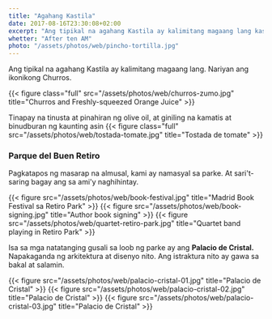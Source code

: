 ```yaml
---
title: "Agahang Kastila"
date: 2017-08-16T23:30:08+02:00
excerpt: "Ang tipikal na agahang Kastila ay kalimitang magaang lang kasama ng kape kadalasan o tsaa"
whetter: "After ten AM"
photo: "/assets/photos/web/pincho-tortilla.jpg"
---
```


Ang tipikal na agahang Kastila ay kalimitang magaang lang. Nariyan ang ikonikong Churros. 

{{< figure class="full" src="/assets/photos/web/churros-zumo.jpg" title="Churros and Freshly-squeezed Orange Juice" >}}

Tinapay na tinusta at pinahiran ng olive oil, at giniling na kamatis at binudburan ng kaunting asin
{{< figure class="full" src="/assets/photos/web/tostada-tomate.jpg" title="Tostada de tomate" >}}

### Parque del Buen Retiro

Pagkatapos ng masarap na almusal, kami ay namasyal sa parke. At sari't-saring bagay ang sa ami'y naghihintay.

<div class="photo-panel p2p1">
{{< figure src="/assets/photos/web/book-festival.jpg" title="Madrid Book Festival sa Retiro Park" >}}
{{< figure src="/assets/photos/web/book-signing.jpg" title="Author book signing" >}}
{{< figure src="/assets/photos/web/quartet-retiro-park.jpg" title="Quartet band playing in Retiro Park" >}}
</div>

Isa sa mga natatanging gusali sa loob ng parke ay ang **Palacio de Cristal.** Napakaganda ng arkitektura at disenyo nito. Ang istraktura nito ay gawa sa bakal at salamin.

<div class="photo-panel p1p2">
{{< figure src="/assets/photos/web/palacio-cristal-01.jpg" title="Palacio de Cristal" >}}
{{< figure src="/assets/photos/web/palacio-cristal-02.jpg" title="Palacio de Cristal" >}}
{{< figure src="/assets/photos/web/palacio-cristal-03.jpg" title="Palacio de Cristal" >}}
</div>


